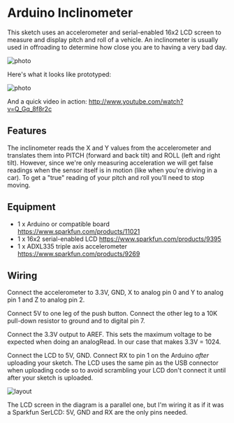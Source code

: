 Arduino Inclinometer
====================

This sketch uses an accelerometer and serial-enabled 16x2 LCD screen to measure
and display pitch and roll of a vehicle. An inclinometer is usually used in
offroading to determine how close you are to having a very bad day.

![photo](https://farm8.staticflickr.com/7330/9578822489_0db79b4148_o.jpg)

Here's what it looks like prototyped:

![photo](http://cannikin.github.com/arduino_inclinometer/photo.jpg?1)

And a quick video in action: http://www.youtube.com/watch?v=Q_Gq_8f8r2c

Features
--------

The inclinometer reads the X and Y values from the accelerometer and translates
them into PITCH (forward and back tilt) and ROLL (left and right tilt).
However, since we're only measuring acceleration we will get false readings when
the sensor itself is in motion (like when you're driving in a car). To get a
"true" reading of your pitch and roll you'll need to stop moving.

Equipment
---------
* 1 x Arduino or compatible board https://www.sparkfun.com/products/11021
* 1 x 16x2 serial-enabled LCD https://www.sparkfun.com/products/9395
* 1 x ADXL335 triple axis accelerometer https://www.sparkfun.com/products/9269

Wiring
------
Connect the accelerometer to 3.3V, GND, X to analog pin 0 and Y to analog pin 1
and Z to analog pin 2.

Connect 5V to one leg of the push button. Connect the other leg to a 10K
pull-down resistor to ground and to digital pin 7.

Connect the 3.3V output to AREF. This sets the maximum voltage to be expected
when doing an analogRead. In our case that makes 3.3V = 1024.

Connect the LCD to 5V, GND. Connect RX to pin 1 on the Arduino _after_ uploading your sketch. The LCD uses the same pin as the USB connector when uploading code
so to avoid scrambling your LCD don't connect it until after your sketch is
uploaded.

![layout](http://cannikin.github.com/arduino_inclinometer/inclinometer-layout.png?6)

The LCD screen in the diagram is a parallel one, but I'm wiring it as if it
was a Sparkfun SerLCD: 5V, GND and RX are the only pins needed.

